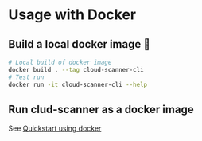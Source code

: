 # Usage with Docker 

## Build a local docker image 🐳

```sh
# Local build of docker image
docker build . --tag cloud-scanner-cli
# Test run
docker run -it cloud-scanner-cli --help
```

## Run clud-scanner as a docker image

See [Quickstart using docker](../tutorials/quickstart-docker.md)
